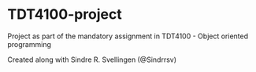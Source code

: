 # TDT4100-project
Project as part of the mandatory assignment in TDT4100 - Object oriented programming

Created along with Sindre R. Svellingen (@Sindrrsv)

